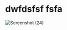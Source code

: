 # dwfdsfsf fsfa





![Screenshot (24)](https://github.com/Mukesh-Kumawat-0o/Portfolio-Project/assets/121726509/f985322e-f38b-4f87-afc4-ed594b46c321)
